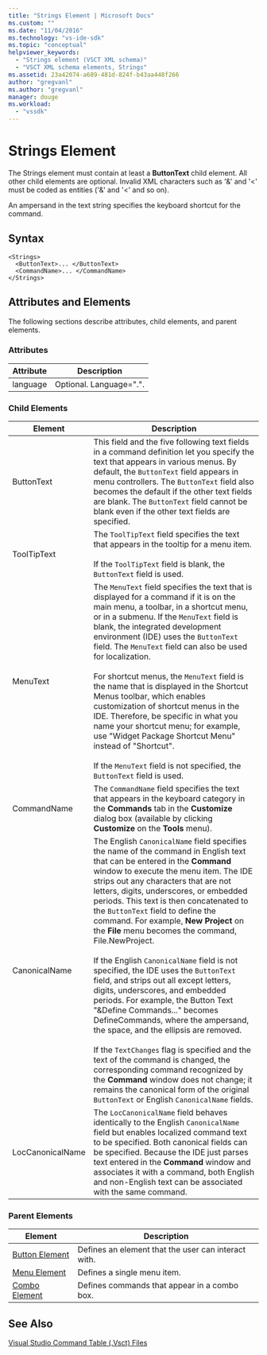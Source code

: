 ```yaml
---
title: "Strings Element | Microsoft Docs"
ms.custom: ""
ms.date: "11/04/2016"
ms.technology: "vs-ide-sdk"
ms.topic: "conceptual"
helpviewer_keywords: 
  - "Strings element (VSCT XML schema)"
  - "VSCT XML schema elements, Strings"
ms.assetid: 23a42074-a689-481d-824f-b43aa448f266
author: "gregvanl"
ms.author: "gregvanl"
manager: douge
ms.workload: 
  - "vssdk"
---
```

# Strings Element
The Strings element must contain at least a **ButtonText** child element. All other child elements are optional. Invalid XML characters such as '&' and '<' must be coded as entities ('&amp;' and '&lt;' and so on).  
  
 An ampersand in the text string specifies the keyboard shortcut for the command.  
  
## Syntax  
  
```  
<Strings>  
  <ButtonText>... </ButtonText>  
  <CommandName>... </CommandName>  
</Strings>  
```  
  
## Attributes and Elements  
 The following sections describe attributes, child elements, and parent elements.  
  
### Attributes  
  
|Attribute|Description|  
|---------------|-----------------|  
|language|Optional. Language=".".|  
  
### Child Elements  
  
|Element|Description|  
|-------------|-----------------|  
|ButtonText|This field and the five following text fields in a command definition let you specify the text that appears in various menus. By default, the `ButtonText` field appears in menu controllers. The `ButtonText` field also becomes the default if the other text fields are blank. The `ButtonText` field cannot be blank even if the other text fields are specified.|  
|ToolTipText|The `ToolTipText` field specifies the text that appears in the tooltip for a menu item.<br /><br /> If the `ToolTipText` field is blank, the `ButtonText` field is used.|  
|MenuText|The `MenuText` field specifies the text that is displayed for a command if it is on the main menu, a toolbar, in a shortcut menu, or in a submenu. If the `MenuText` field is blank, the integrated development environment (IDE) uses the `ButtonText` field. The `MenuText` field can also be used for localization.<br /><br /> For shortcut menus, the `MenuText` field is the name that is displayed in the Shortcut Menus toolbar, which enables customization of shortcut menus in the IDE. Therefore, be specific in what you name your shortcut menu; for example, use "Widget Package Shortcut Menu" instead of "Shortcut".<br /><br /> If the `MenuText` field is not specified, the `ButtonText` field is used.|  
|CommandName|The `CommandName` field specifies the text that appears in the keyboard category in the **Commands** tab in the **Customize** dialog box (available by clicking **Customize** on the **Tools** menu).|  
|CanonicalName|The English `CanonicalName` field specifies the name of the command in English text that can be entered in the **Command** window to execute the menu item. The IDE strips out any characters that are not letters, digits, underscores, or embedded periods. This text is then concatenated to the `ButtonText` field to define the command. For example, **New Project** on the **File** menu becomes the command, File.NewProject.<br /><br /> If the English `CanonicalName` field is not specified, the IDE uses the `ButtonText` field, and strips out all except letters, digits, underscores, and embedded periods. For example, the Button Text "&Define Commands..." becomes DefineCommands, where the ampersand, the space, and the ellipsis are removed.<br /><br /> If the `TextChanges` flag is specified and the text of the command is changed, the corresponding command recognized by the **Command** window does not change; it remains the canonical form of the original `ButtonText` or English `CanonicalName` fields.|  
|LocCanonicalName|The `LocCanonicalName` field behaves identically to the English `CanonicalName` field but enables localized command text to be specified. Both canonical fields can be specified. Because the IDE just parses text entered in the **Command** window and associates it with a command, both English and non-English text can be associated with the same command.|  
  
### Parent Elements  
  
|Element|Description|  
|-------------|-----------------|  
|[Button Element](../extensibility/button-element.md)|Defines an element that the user can interact with.|  
|[Menu Element](../extensibility/menu-element.md)|Defines a single menu item.|  
|[Combo Element](../extensibility/combo-element.md)|Defines commands that appear in a combo box.|  
  
## See Also  
 [Visual Studio Command Table (.Vsct) Files](../extensibility/internals/visual-studio-command-table-dot-vsct-files.md)
